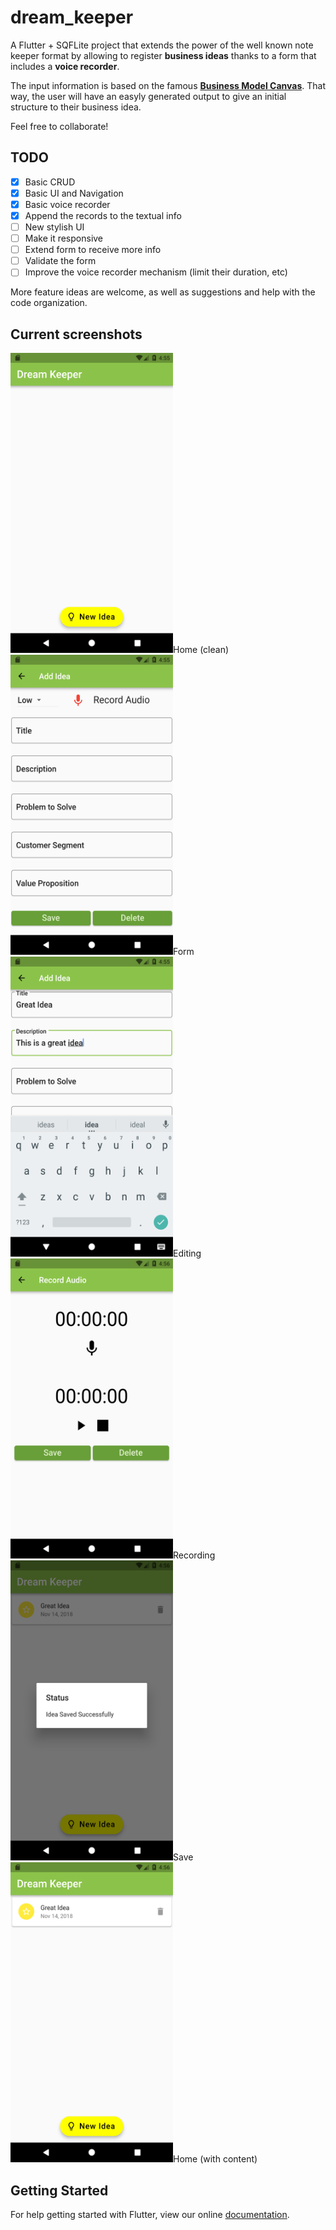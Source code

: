 # dream_keeper

A Flutter + SQFLite project that extends the power of the well known note keeper format by allowing to register **business ideas** thanks to a form that includes a **voice recorder**.

The input information is based on the famous **[Business Model Canvas](https://en.wikipedia.org/wiki/Business_Model_Canvas)**. That way, the user will have an easyly generated output to give an initial structure to their business idea.

Feel free to collaborate!

## TODO
- [x] Basic CRUD
- [x] Basic UI and Navigation
- [x] Basic voice recorder
- [x] Append the records to the textual info
- [ ] New stylish UI
- [ ] Make it responsive
- [ ] Extend form to receive more info
- [ ] Validate the form
- [ ] Improve the voice recorder mechanism (limit their duration, etc)

More feature ideas are welcome, as well as suggestions and help with the code organization.

## Current screenshots

<img src="/screenshots/screen1.png" width="260" height="480">Home (clean)
<img src="/screenshots/screen2.png" width="260" height="480">Form
<img src="/screenshots/screen3.png" width="260" height="480">Editing
<img src="/screenshots/screen4.png" width="260" height="480">Recording
<img src="/screenshots/screen5.png" width="260" height="480">Save
<img src="/screenshots/screen6.png" width="260" height="480">Home (with content)

## Getting Started

For help getting started with Flutter, view our online
[documentation](https://flutter.io/).
